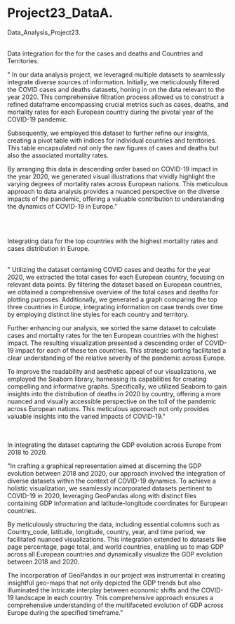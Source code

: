 # Project23_DataA.

Data_Analysis_Project23.


<br>
Data integration for the for the cases and deaths and Countries and Territories.

<br>


"
In our data analysis project, we leveraged multiple datasets to seamlessly integrate diverse sources of information. Initially, we meticulously filtered the COVID cases and deaths datasets, honing in on the data relevant to the year 2020. 
This comprehensive filtration process allowed us to construct a refined dataframe encompassing crucial metrics such as cases, deaths, and mortality rates for each European country during the pivotal year of the COVID-19 pandemic. 

Subsequently, we employed this dataset to further refine our insights, creating a pivot table with indices for individual countries and territories. This table encapsulated not only the raw figures of cases and deaths but also the associated mortality rates.

By arranging this data in descending order based on COVID-19 impact in the year 2020, we generated visual illustrations that vividly highlight the varying degrees of mortality rates across European nations. This meticulous approach to data analysis provides a nuanced perspective on the diverse impacts of the pandemic, offering a valuable contribution to understanding the dynamics of COVID-19 in Europe."


<br>

<br>

Integrating data for the top countries with the highest mortality rates and cases distribution in Europe.

<br>
"
Utilizing the dataset containing COVID cases and deaths for the year 2020, we extracted the total cases for each European country, focusing on relevant data points. By filtering the dataset based on European countries, we obtained a comprehensive overview of the total cases and deaths for plotting purposes. Additionally, we generated a graph comparing the top three countries in Europe, integrating information on case trends over time by employing distinct line styles for each country and territory.

Further enhancing our analysis, we sorted the same dataset to calculate cases and mortality rates for the ten European countries with the highest impact. The resulting visualization presented a descending order of COVID-19 impact for each of these ten countries. This strategic sorting facilitated a clear understanding of the relative severity of the pandemic across Europe.

To improve the readability and aesthetic appeal of our visualizations, we employed the Seaborn library, harnessing its capabilities for creating compelling and informative graphs. Specifically, we utilized Seaborn to gain insights into the distribution of deaths in 2020 by country, offering a more nuanced and visually accessible perspective on the toll of the pandemic across European nations. This meticulous approach not only provides valuable insights into the varied impacts of COVID-19."

<br>

<br>
In integrating the dataset capturing the GDP evolution across Europe from 2018 to 2020.

<br>

"In crafting a graphical representation aimed at discerning the GDP evolution between 2018 and 2020, our approach involved the integration of diverse datasets within the context of COVID-19 dynamics. To achieve a holistic visualization, we seamlessly incorporated datasets pertinent to COVID-19 in 2020, leveraging GeoPandas along with distinct files containing GDP information and latitude-longitude coordinates for European countries. 

By meticulously structuring the data, including essential columns such as Country_code, latitude, longitude, country, year, and time period, we facilitated nuanced visualizations. This integration extended to datasets like page percentage, page total, and world countries, enabling us to map GDP across all European countries and dynamically visualize the GDP evolution between 2018 and 2020. 

The incorporation of GeoPandas in our project was instrumental in creating insightful geo-maps that not only depicted the GDP trends but also illuminated the intricate interplay between economic shifts and the COVID-19 landscape in each country. This comprehensive approach ensures a comprehensive understanding of the multifaceted evolution of GDP across Europe during the specified timeframe."


<br>


<br>


